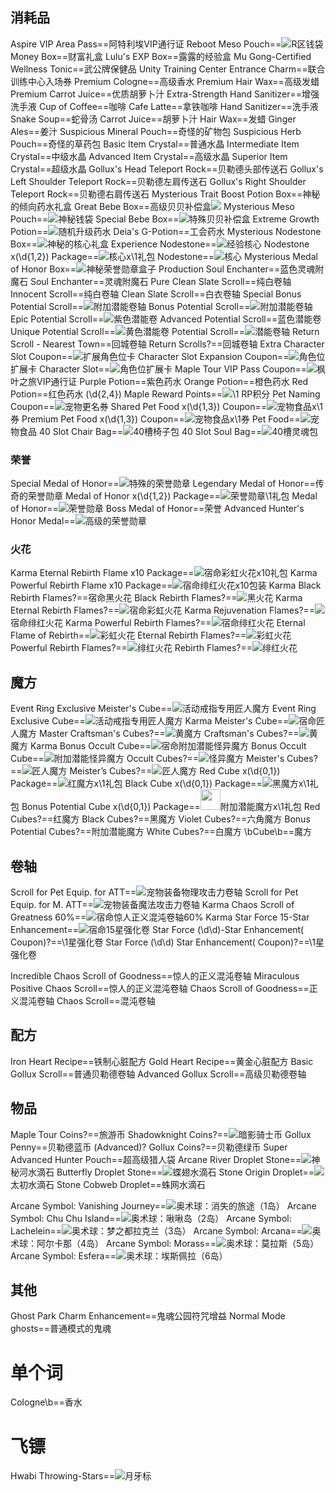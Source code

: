 ## 消耗品
Aspire VIP Area Pass==阿特利埃VIP通行证
Reboot Meso Pouch==<img src="upload/attach/202011/2_2KM52V6KF8DU5PR.png">R区钱袋
Money Box==财富礼盒
Lulu's EXP Box==露露的经验盒
Mu Gong-Certified Wellness Tonic==武公牌保健品
Unity Training Center Entrance Charm==联合训练中心入场券
Premium Cologne==高级香水
Premium Hair Wax==高级发蜡
Premium Carrot Juice==优质胡萝卜汁
Extra-Strength Hand Sanitizer==增强洗手液
Cup of Coffee==咖啡
Cafe Latte==拿铁咖啡
Hand Sanitizer==洗手液
Snake Soup==蛇骨汤
Carrot Juice==胡萝卜汁
Hair Wax==发蜡
Ginger Ales==姜汁
Suspicious Mineral Pouch==奇怪的矿物包
Suspicious Herb Pouch==奇怪的草药包
Basic Item Crystal==普通水晶
Intermediate Item Crystal==中级水晶
Advanced Item Crystal==高级水晶
Superior Item Crystal==超级水晶
Gollux's Head Teleport Rock==贝勒德头部传送石
Gollux's Left Shoulder Teleport Rock==贝勒德左肩传送石
Gollux's Right Shoulder Teleport Rock==贝勒德右肩传送石
Mysterious Trait Boost Potion Box==神秘的倾向药水礼盒
Great Bebe Box==<span kdclassjsq="XMtooltip">高级贝贝补偿盒<span kdclassjsq="XMtooltiptext"><img src="https://i.loli.net/2020/05/24/vhKQWje8znZqytx.png"/></span></span>
Mysterious Meso Pouch==<img src="upload/attach/202103/2_YAGS2KGAYGYBA4J.png">神秘钱袋
Special Bebe Box==<img src="upload/attach/202007/2_CM4SR5MJ6KH29PJ.png">特殊贝贝补偿盒
Extreme Growth Potion==<img src="upload/attach/202006/2_3T9PR7WG9699XCM.png">随机升级药水
Deia's G-Potion==工会药水
Mysterious Nodestone Box==<img src="upload/attach/202011/2_VYZTBB6TYKFJZGT.png">神秘的核心礼盒
Experience Nodestone==<img src="upload/attach/202011/2_EQDXHM4G5NXS4MV.png">经验核心
Nodestone x(\d{1,2}) Package==<img src="upload/attach/202012/2_2K8DV9T2KUZ6KK5.png">核心x\1礼包
Nodestone==<img src="upload/attach/202011/2_HZNZKFYT4MKPX59.png">核心
Mysterious Medal of Honor Box==<img src="upload/attach/202011/2_BWMK4CVQKXKTA4M.png">神秘荣誉勋章盒子
Production Soul Enchanter==蓝色灵魂附魔石
Soul Enchanter==灵魂附魔石
Pure Clean Slate Scroll==纯白卷轴
Innocent  Scroll==纯白卷轴
Clean Slate Scroll==白衣卷轴
Special Bonus Potential Scroll==<img src="upload/attach/202011/2_XYTXMAGVWVBW63X.png">附加潜能卷轴
Bonus Potential Scroll==<img src="upload/attach/202011/2_XYTXMAGVWVBW63X.png">附加潜能卷轴
Epic Potential Scroll==<img src="upload/attach/202011/2_AQZ6TNTQG63YVQH.png">紫色潜能卷
Advanced Potential Scroll==蓝色潜能卷
Unique Potential Scroll==<img src="upload/attach/202007/2_5JUV558VGM8MN95.png">黄色潜能卷
Potential Scroll==<img src="upload/attach/202103/2_MXEKXJC5567AW4Q.png">潜能卷轴
Return Scroll - Nearest Town==回城卷轴
Return Scrolls?==回城卷轴
Extra Character Slot Coupon==<img src="upload/attach/202011/2_XWZZBNMYY6GA66M.png">扩展角色位卡
Character Slot Expansion Coupon==<img src="upload/attach/202011/2_7MMVBHT2ZNYZXEB.png">角色位扩展卡
Character Slot==<img src="upload/attach/202011/2_7MMVBHT2ZNYZXEB.png">角色位扩展卡
Maple Tour VIP Pass Coupon==<img src="upload/attach/202012/2_HQT6VCZWJQQ5DXM.png">枫叶之旅VIP通行证
Purple Potion==紫色药水
Orange Potion==橙色药水
Red Potion==红色药水
(\d{2,4}) Maple Reward Points==<img src="upload/attach/202103/2_ZA7Z85UUR4AC4Q9.png">\1 RP积分
Pet Naming Coupon==<img src="upload/attach/202103/2_9F6HM5CNPHGWX2C.png">宠物更名券
Shared Pet Food x(\d{1,3}) Coupon==<img src="upload/attach/202103/2_VJRSKXKDG7Q5V3A.png">宠物食品x\1券
Premium Pet Food x(\d{1,3}) Coupon==<img src="upload/attach/202103/2_VJRSKXKDG7Q5V3A.png">宠物食品x\1券
Pet Food==<img src="upload/attach/202103/2_VJRSKXKDG7Q5V3A.png">宠物食品
40 Slot Chair Bag==<img src="upload/attach/202103/2_YRDQ6RAR4853HGB.png">40槽椅子包
40 Slot Soul Bag==<img src="upload/attach/202103/2_NDQ33K95FFNCGQX.png">40槽灵魂包

### 荣誉
Special Medal of Honor==<img src="upload/attach/202006/2_3YZ7MPB3986DFDE.png">特殊的荣誉勋章
Legendary Medal of Honor==传奇的荣誉勋章
Medal of Honor x(\d{1,2}) Package==<img src="upload/attach/202012/2_P5NWDF5MUPSSNJZ.png">荣誉勋章\1礼包
Medal of Honor==<img src="upload/attach/202006/2_3YZ7MPB3986DFDE.png">荣誉勋章
Boss Medal of Honor==荣誉
Advanced Hunter's Honor Medal==<img src="upload/attach/202006/2_3YZ7MPB3986DFDE.png">高级的荣誉勋章
### 火花
Karma Eternal Rebirth Flame x10 Package==<img src="upload/attach/202012/2_9BP7X92YN3PD3WV.png">宿命彩虹火花x10礼包
Karma Powerful Rebirth Flame x10 Package==<img src="upload/attach/202012/2_X527ZSWD9Q5SA7X.png">宿命绯红火花x10包装
Karma Black Rebirth Flames?==宿命黑火花
Black Rebirth Flames?==<img src="upload/attach/202011/2_8AQK8AJDC5QSZM4.png">黑火花
Karma Eternal Rebirth Flames?==<img src="upload/attach/202012/2_Y2GPP2QN4P9A3PT.png">宿命彩虹火花
Karma Rejuvenation Flames?==<img src="upload/attach/202012/2_NUS8AVBQJ5AFHFZ.png">宿命绯红火花
Karma Powerful Rebirth Flames?==<img src="upload/attach/202012/2_NUS8AVBQJ5AFHFZ.png">宿命绯红火花
Eternal Flame of Rebirth==<img src="upload/attach/202012/2_6XDM7JP6483CVGS.png">彩虹火花
Eternal Rebirth Flames?==<img src="upload/attach/202012/2_6XDM7JP6483CVGS.png">彩虹火花
Powerful Rebirth Flames?==<img src="upload/attach/202012/2_MNQ43DU5WX55MZR.png">绯红火花
Rebirth Flames?==<img src="upload/attach/202012/2_MNQ43DU5WX55MZR.png">绯红火花 



## 魔方
Event Ring Exclusive Meister's Cube==<img src="upload/attach/202011/2_DRBMWVFCUTPFWW8.png">活动戒指专用匠人魔方
Event Ring Exclusive Cube==<img src="upload/attach/202011/2_DRBMWVFCUTPFWW8.png">活动戒指专用匠人魔方
Karma Meister's Cube==<img src="upload/attach/202012/2_NNYYTWEZQ23GXG2.png">宿命匠人魔方
Master Craftsman's Cubes?==<img src="upload/attach/202011/2_NCK8WR9YWBBH4KA.png">黄魔方
Craftsman's Cubes?==<img src="upload/attach/202011/2_NCK8WR9YWBBH4KA.png">黄魔方
Karma Bonus Occult Cube==<img src="upload/attach/202012/2_UQKRUCXXNRJS2XN.png">宿命附加潜能怪异魔方
Bonus Occult Cube==<img src="upload/attach/202011/2_A8WHB6AHYNBEP2E.png">附加潜能怪异魔方
Occult Cubes?==<img src="upload/attach/202012/2_MEHDSPYCKFC7TFM.png">怪异魔方
Meister's Cubes?==<img src="upload/attach/202011/2_DRBMWVFCUTPFWW8.png">匠人魔方
Meister’s Cubes?==<img src="upload/attach/202011/2_DRBMWVFCUTPFWW8.png">匠人魔方
Red Cube x(\d{0,1}) Package==<img src="upload/attach/202012/2_B9USP22CWHB99MR.png">红魔方x\1礼包
Black Cube x(\d{0,1}) Package==<img src="upload/attach/202012/2_ZNKC6Z4XSBVMY42.png">黑魔方x\1礼包
Bonus Potential Cube x(\d{0,1}) Package==<img src="upload/attach/202012/2_K5XMX23GD5F5HQY.png" width="32" height="33">附加潜能魔方x\1礼包
Red Cubes?==红魔方
Black Cubes?==黑魔方
Violet Cubes?==六角魔方
Bonus Potential Cubes?==附加潜能魔方
White Cubes?==白魔方
\bCube\b==魔方

## 卷轴
Scroll for Pet Equip. for ATT==<img src="upload/attach/202011/2_9GMDCNP9F5VVWNW.png">宠物装备物理攻击力卷轴
Scroll for Pet Equip. for M. ATT==<img src="upload/attach/202011/2_5K9ZWRAZJDTF8MV.png">宠物装备魔法攻击力卷轴
Karma Chaos Scroll of Greatness 60%==<img src="upload/attach/202012/2_CKX6G27YFPD4MYA.png">宿命惊人正义混沌卷轴60%
Karma Star Force 15-Star Enhancement==<img src="upload/attach/202012/2_SWBU79NCX9TFJAK.png">宿命15星强化卷
Star Force (\d\d)\-Star Enhancement( Coupon)?==\1星强化卷
Star Force (\d\d) Star Enhancement( Coupon)?==\1星强化卷

Incredible Chaos Scroll of Goodness==惊人的正义混沌卷轴
Miraculous Positive Chaos Scroll==惊人的正义混沌卷轴
Chaos Scroll of Goodness==正义混沌卷轴
Chaos Scroll==混沌卷轴

## 配方
Iron Heart Recipe==铁制心脏配方
Gold Heart Recipe==黄金心脏配方
Basic Gollux Scroll==普通贝勒德卷轴
Advanced Gollux Scroll==高级贝勒德卷轴

## 物品
Maple Tour Coins?==旅游币
Shadowknight Coins?==<img src="upload/attach/202012/2_HB4SM2P3JHU22W4.png">暗影骑士币
Gollux Penny==贝勒德蓝币
(Advanced)? Gollux Coins?==贝勒德绿币
Super Advanced Hunter Pouch==超高级猎人袋
Arcane River Droplet Stone==<img src="upload/attach/202011/2_9A2R5UAC9SPN9T7.png">神秘河水滴石
Butterfly Droplet Stone==<img src="upload/attach/202011/2_49VAWPPPGR3PJ9N.png">蝶翅水滴石
Stone Origin Droplet==<img src="upload/attach/202012/2_HFTTUJ8E8GH394E.png">太初水滴石
Stone Cobweb Droplet==蛛网水滴石

Arcane Symbol: Vanishing Journey==<img src="upload/attach/202011/2_JN99EM2MYWDH9S3.png">奥术球：消失的旅途（1岛）
Arcane Symbol: Chu Chu Island==<img src="upload/attach/202011/2_T7EUD7KQQK382VJ.png">奥术球：啾啾岛（2岛）
Arcane Symbol: Lachelein==<img src="upload/attach/202011/2_ZCYD3749VXAMDGR.png">奥术球：梦之都拉克兰（3岛）
Arcane Symbol: Arcana==<img src="upload/attach/202011/2_9EMWKKNB7M72M2P.png">奥术球：阿尔卡那（4岛）
Arcane Symbol: Morass==<img src="upload/attach/202011/2_CQ954V2B7QQ7GJH.png">奥术球：莫拉斯（5岛）
Arcane Symbol: Esfera==<img src="upload/attach/202011/2_UVRH3FEUYU79YBP.png">奥术球：埃斯佩拉（6岛）

## 其他

Ghost Park Charm Enhancement==鬼魂公园符咒增益
Normal Mode ghosts==普通模式的鬼魂




# 单个词

Cologne\b==香水

# 飞镖
Hwabi Throwing-Stars==<img src="upload/attach/202103/2_CVCKV2CAC96JS26.png">月牙标